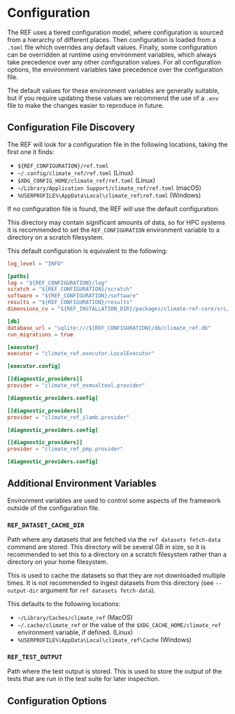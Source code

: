 # Configuration

The REF uses a tiered configuration model,
where configuration is sourced from a hierarchy of different places.
Then configuration is loaded from a `.toml` file which overrides any default values.
Finally, some configuration can be overridden at runtime using environment variables,
which always take precedence over any other configuration values.
For all configuration options, the environment variables take precedence over the configuration file.

The default values for these environment variables are generally suitable,
but if you require updating these values we recommend the use of a `.env` file
to make the changes easier to reproduce in future.

## Configuration File Discovery

The REF will look for a configuration file in the following locations, taking the first one it finds:

* `${REF_CONFIGURATION}/ref.toml`
* `~/.config/climate_ref/ref.toml` (Linux)
*  `$XDG_CONFIG_HOME/climate_ref/ref.toml` (Linux)
* `~/Library/Application Support/climate_ref/ref.toml` (macOS)
* `%USERPROFILE%\AppData\Local\climate_ref\ref.toml` (Windows)

If no configuration file is found, the REF will use the default configuration.

This directory may contain significant amounts of data,
so for HPC systems it is recommended to set the `REF_CONFIGURATION` environment variable to a directory on a scratch filesystem.

This default configuration is equivalent to the following:

```toml
log_level = "INFO"

[paths]
log = "${REF_CONFIGURATION}/log"
scratch = "${REF_CONFIGURATION}/scratch"
software = "${REF_CONFIGURATION}/software"
results = "${REF_CONFIGURATION}/results"
dimensions_cv = "${REF_INSTALLATION_DIR}/packages/climate-ref-core/src/climate_ref_core/pycmec/cv_cmip7_aft.yaml"

[db]
database_url = "sqlite:///${REF_CONFIGURATION}/db/climate_ref.db"
run_migrations = true

[executor]
executor = "climate_ref.executor.LocalExecutor"

[executor.config]

[[diagnostic_providers]]
provider = "climate_ref_esmvaltool.provider"

[diagnostic_providers.config]

[[diagnostic_providers]]
provider = "climate_ref_ilamb.provider"

[diagnostic_providers.config]

[[diagnostic_providers]]
provider = "climate_ref_pmp.provider"

[diagnostic_providers.config]
```

## Additional Environment Variables

Environment variables are used to control some aspects of the framework
outside of the configuration file.

### `REF_DATASET_CACHE_DIR`

Path where any datasets that are fetched via the `ref datasets fetch-data` command are stored.
This directory will be several GB in size,
so it is recommended to set this to a directory on a scratch filesystem
rather than a directory on your home filesystem.

This is used to cache the datasets so that they are not downloaded multiple times.
It is not recommended to ingest datasets from this directory (see `--output-dir` argument for `ref datasets fetch-data`).

This defaults to the following locations:
* `~/Library/Caches/climate_ref` (MacOS)
* `~/.cache/climate_ref` or the value of the `$XDG_CACHE_HOME/climate_ref`
  environment variable, if defined. (Linux)
* `%USERPROFILE%\AppData\Local\climate_ref\Cache` (Windows)

### `REF_TEST_OUTPUT`

Path where the test output is stored.
This is used to store the output of the tests that are run in the test suite for later inspection.


## Configuration Options


<!-- This file is appended to by gen_config_stubs.py -->
